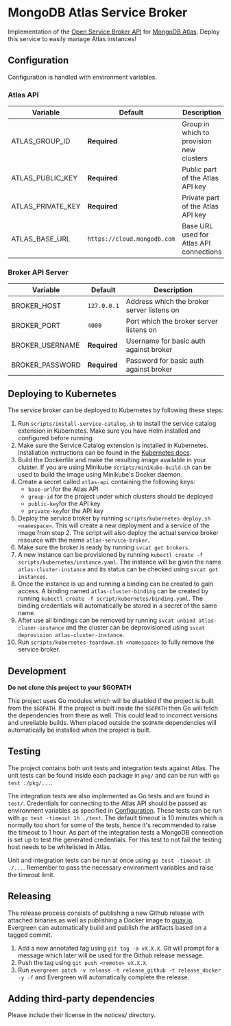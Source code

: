 # MongoDB Atlas Service Broker

Implementation of the [Open Service Broker API](https://www.openservicebrokerapi.org/) for [MongoDB Atlas](https://www.mongodb.com/cloud/atlas). Deploy this service to easily manage Atlas instances!


## Configuration

Configuration is handled with environment variables.

### Atlas API

| Variable | Default | Description |
| -------- | ------- | ----------- |
| ATLAS_GROUP_ID | **Required** | Group in which to provision new clusters |
| ATLAS_PUBLIC_KEY | **Required** | Public part of the Atlas API key |
| ATLAS_PRIVATE_KEY | **Required** | Private part of the Atlas API key |
| ATLAS_BASE_URL | `https://cloud.mongodb.com` | Base URL used for Atlas API connections |

### Broker API Server

| Variable | Default | Description |
| -------- | ------- | ----------- |
| BROKER_HOST | `127.0.0.1` | Address which the broker server listens on |
| BROKER_PORT | `4000` | Port which the broker server listens on |
| BROKER_USERNAME | **Required** | Username for basic auth against broker |
| BROKER_PASSWORD | **Required** | Password for basic auth against broker |

## Deploying to Kubernetes

The service broker can be deployed to Kubernetes by following these steps:

1. Run `scripts/install-service-catalog.sh` to install the service catalog extension in Kubernetes.
   Make sure you have Helm installed and configured before running.
2. Make sure the Service Catalog extension is installed in Kubernetes. Installation instructions can
   be found in the [Kubernetes docs](https://kubernetes.io/docs/tasks/service-catalog/install-service-catalog-using-helm/).
3. Build the Dockerfile and make the resulting image available in your cluster. If you are using
   Minikube `scripts/minikube-build.sh` can be used to build the image using Minikube's Docker
   daemon.
4. Create a secret called `atlas-api` containing the following keys:
   - `base-url`for the Atlas API
   - `group-id` for the project under which clusters should be deployed
   - `public-key`for the API key
   - `private-key`for the API key
5. Deploy the service broker by running `scripts/kubernetes-deploy.sh <namespace>`. This will create
   a new deployment and a service of the image from step 2. The script will also deploy the actual service broker resource with the
   name `atlas-service-broker`.
6. Make sure the broker is ready by running `svcat get brokers`.
7. A new instance can be provisioned by running `kubectl create -f
   scripts/kubernetes/instance.yaml`. The instance will be given the name `atlas-cluster-instance`
   and its status can be checked using `svcat get instances`.
8. Once the instance is up and running a binding can be created to gain access. A binding named
   `atlas-cluster-binding` can be created by running `kubectl create -f
   script/kubernetes/binding.yaml`. The binding credentials will automatically be stored in a secret
   of the same name.
9. After use all bindings can be removed by running `svcat unbind atlas-cluser-instance` and the
   cluster can be deprovisioned using `svcat deprovision atlas-cluster-instance`.
10. Run `scripts/kubernetes-teardown.sh <namespace>` to fully remove the service broker.


## Development

**Do not clone this project to your $GOPATH**

This project uses Go modules which will be disabled if the project is built from the `$GOPATH`. If
the project is built inside the `$GOPATH` then Go will fetch the dependencies from there as well. This
could lead to incorrect versions and unreliable builds. When placed outside the `$GOPATH` dependencies will
automatically be installed when the project is built.


## Testing

The project contains both unit tests and integration tests against Atlas. The unit tests can be
found inside each package in `pkg/` and can be run with `go test ./pkg/...`.

The integration tests are also implemented as Go tests and are found in `test/`. Credentials
for connecting to the Atlas API should be passed as environment variables as specified in
[Configuration](#configuration). These tests can be run with `go test -timeout 1h ./test`. The
default timeout is 10 minutes which is normally too short for some of the tests, hence it's
recommended to raise the timeout to 1 hour. As part of the integration tests a MongoDB connection is
set up to test the generated credentials. For this test to not fail the testing host needs to be
whitelisted in Atlas.

Unit and integration tests can be run at once using `go test -timeout 1h ./...`. Remember
to pass the necessary environment variables and raise the timeout limit.

## Releasing

The release process consists of publishing a new Github release with attached binaries as well as publishing a Docker image to [quay.io](https://quay.io). Evergreen can automatically build and publish the artifacts based on a tagged commit.

1. Add a new annotated tag using `git tag -a vX.X.X`. Git will prompt for a message which later will be used for the Github release message.
2. Push the tag using `git push <remote> vX.X.X`.
3. Run `evergreen patch -v release -t release_github -t release_docker -y -f` and Evergreen will automatically complete the release.

## Adding third-party dependencies

Please include their license in the notices/ directory.
